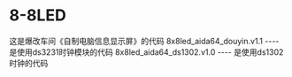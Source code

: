 # 8-8LED
这是爆改车间《自制电脑信息显示屏》的代码
8x8led_aida64_douyin.v1.1 ---- 是使用ds3231时钟模块的代码
8x8led_aida64_ds1302.v1.0 ---- 是使用ds1302时钟的代码
 
